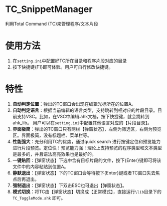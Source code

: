 # TC_SnippetManager
利用Total Command (TC)来管理程序/文本片段

# 使用方法
1. 在`setting.ini`中配置好TC所在目录和程序片段对应的目录
2. 按下快捷键{F1}即可体验。用户可自行修改快捷键。

# 特性
1. **自动判定位置**：弹出的TC窗口会出现在编辑光标所在的位置A。
2. **自动判定语言**：根据当前编辑的语言类型，支持跳转到相对应的片段目录。目前支持VSC。比如，在VSC中编辑.ahk文档，按下快捷键，就会跳转到ahk_lib。 用户可以在`setting.ini`中配置其他语言对应的【片段目录】。
3. **界面极简**：弹出的TC窗口只有两栏【弹窗状态】，左侧为筛选区，右侧为预览区。界面极简，没有标题栏、菜单栏等。
4. **性能强大**：充分利用TC的优势，通过quick search 进行按键定位和预览能力进行片段预览。定位快！预览能力强！理论上支持预览的程序类型和文本类型是最多的，并且语法高亮效果也是最好的。
5. **一键贴回**：【弹窗状态】下选中含有目标片段的文件，按下{Enter}键即可将该文件中的内容粘贴到位置A。
6. **静默退出**：【弹窗状态】下的TC窗口会等待按下{Enter}键或者TC窗口失去焦点后再退出。
5. **强制退出**：【弹窗状态】下双击ESC也可退出【弹窗状态】。
6. **模式切换**：将TC由【弹窗状态】切换成【正常模式】，直接运行`\lib`目录下的`TC_ToggleMode.ahk` 即可。

